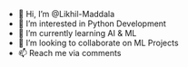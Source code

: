 - 👋 Hi, I’m @Likhil-Maddala
- 👀 I’m interested in Python Development 
- 🌱 I’m currently learning AI & ML
- 💞️ I’m looking to collaborate on ML Projects
- 📫 Reach me via comments
